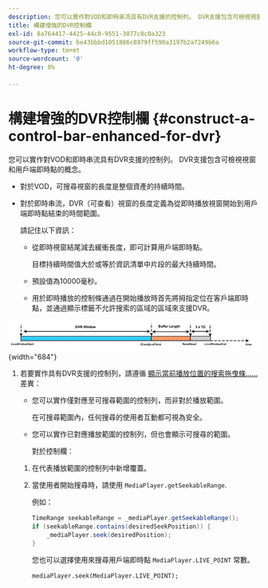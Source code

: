 ```yaml
---
description: 您可以實作對VOD和即時串流具有DVR支援的控制列。 DVR支援包含可檢視視窗和用戶端即時點的概念。
title: 構建增強的DVR控制欄
exl-id: 8a764417-4425-44c0-9551-3077c8c0a323
source-git-commit: be43bbbd1051886c8979ff590a3197b2a7249b6a
workflow-type: tm+mt
source-wordcount: '0'
ht-degree: 0%

---
```


# 構建增強的DVR控制欄 {#construct-a-control-bar-enhanced-for-dvr}

您可以實作對VOD和即時串流具有DVR支援的控制列。 DVR支援包含可檢視視窗和用戶端即時點的概念。

* 對於VOD，可搜尋視窗的長度是整個資產的持續時間。
* 對於即時串流，DVR（可查看）視窗的長度定義為從即時播放視窗開始到用戶端即時點結束的時間範圍。

   請記住以下資訊：

   * 從即時視窗結尾減去緩衝長度，即可計算用戶端即時點。

      目標持續時間值大於或等於資訊清單中片段的最大持續時間。
   * 預設值為10000毫秒。
   * 用於即時播放的控制條通過在開始播放時首先將拇指定位在客戶端即時點，並通過顯示標籤不允許搜索的區域的區域來支援DVR。

<!--<a id="fig_37A39A28BA714BA5A2C461357ED5BD41"></a>-->

![](assets/dvr-window.PNG){width="684"}

1. 若要實作具有DVR支援的控制列，請遵循 [顯示當前播放位置的搜索拖曳條……](../../../tvsdk-2.7-for-android/content-playback-options/ui-configure/t-psdk-android-2.7-ui-seek-scrub-bar-display.md) 差異：

   * 您可以實作僅對應至可搜尋範圍的控制列，而非對於播放範圍。

      在可搜尋範圍內，任何搜尋的使用者互動都可視為安全。
   * 您可以實作已對應播放範圍的控制列，但也會顯示可搜尋的範圍。

      對於控制欄：
   1. 在代表播放範圍的控制列中新增覆蓋。
   1. 當使用者開始搜尋時，請使用 `MediaPlayer.getSeekableRange`.

      例如：

      ```java
      TimeRange seekableRange = _mediaPlayer.getSeekableRange(); 
      if (seekableRange.contains(desiredSeekPosition)) { 
          _mediaPlayer.seek(desiredPosition); 
      }
      ```

      您也可以選擇使用來搜尋用戶端即時點 `MediaPlayer.LIVE_POINT` 常數。

      ```
      mediaPlayer.seek(MediaPlayer.LIVE_POINT);
      ```
